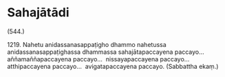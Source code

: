 # Sahajātādi

(544.)

1219\. Nahetu anidassanasappaṭigho dhammo nahetussa anidassanasappaṭighassa dhammassa sahajātapaccayena paccayo…  aññamaññapaccayena paccayo…  nissayapaccayena paccayo…  atthipaccayena paccayo…  avigatapaccayena paccayo. (Sabbattha ekaṃ.)
